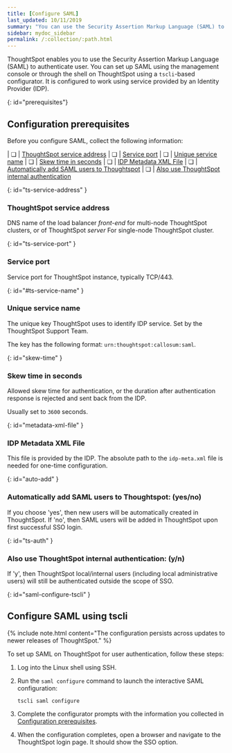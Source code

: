 ```yaml
---
title: [Configure SAML]
last_updated: 10/11/2019
summary: "You can use the Security Assertion Markup Language (SAML) to authenticate users."
sidebar: mydoc_sidebar
permalink: /:collection/:path.html
---
```


ThoughtSpot enables you to use the Security Assertion Markup Language (SAML) to authenticate user. You can set up SAML using the management console or through the shell on ThoughtSpot using a `tscli`-based configurator. It is configured to work using service provided by an Identity Provider (IDP).

{: id="prerequisites"}
## Configuration prerequisites

Before you configure SAML, collect the following information:

| &#10063; | [ThoughtSpot service address](#ts-service-address)
| &#10063; | [Service port](#ts-service-port)
| &#10063; | [Unique service name](#ts-service-name)
| &#10063; | [Skew time in seconds](#skew-time)
| &#10063; | [IDP Metadata XML File](#metadata-xml-file)
| &#10063; | [Automatically add SAML users to Thoughtspot](#auto-add)
| &#10063; | [Also use ThoughtSpot internal authentication](#ts-auth)

{: id="ts-service-address" }
### ThoughtSpot service address
DNS name of the load balancer _front-end_ for multi-node ThoughtSpot clusters, or of ThoughtSpot _server_ For single-node ThoughtSpot cluster.

{: id="ts-service-port" }
### Service port
Service port for ThoughtSpot instance, typically TCP/443.

{: id="#ts-service-name" }
### Unique service name
The unique key ThoughtSpot uses to identify IDP service. Set by the ThoughtSpot Support Team.

The key has the following format: `urn:thoughtspot:callosum:saml`.

{: id="skew-time" }
### Skew time in seconds
Allowed skew time for authentication, or the duration after authentication response is rejected and sent back from the IDP.

Usually set to `3600` seconds.

{: id="metadata-xml-file" }
### IDP Metadata XML File
This file is provided by the IDP. The absolute path to the `idp-meta.xml` file is needed for one-time configuration.

{: id="auto-add" }
### Automatically add SAML users to Thoughtspot: (yes/no)
If you choose 'yes', then new users will be automatically created in ThoughtSpot.
If 'no', then SAML users will be added in ThoughtSpot upon first successful SSO login.

{: id="ts-auth" }
### Also use ThoughtSpot internal authentication: (y/n)

If 'y', then ThoughtSpot local/internal users (including local administrative users) will still be authenticated outside the scope of SSO.

{: id="saml-configure-tscli" }
## Configure SAML using tscli

{% include note.html content="The configuration persists across updates to newer releases of ThoughtSpot." %}

To set up SAML on ThoughtSpot for user authentication, follow these steps:

1. Log into the Linux shell using SSH.

2. Run the `saml configure` command to launch the interactive SAML configuration:

    ```
    tscli saml configure
    ```

3. Complete the configurator prompts with the information you collected in [Configuration prerequisites](#prerequisites).

4. When the configuration completes, open a browser and navigate to the ThoughtSpot login page. It should show the SSO option.
